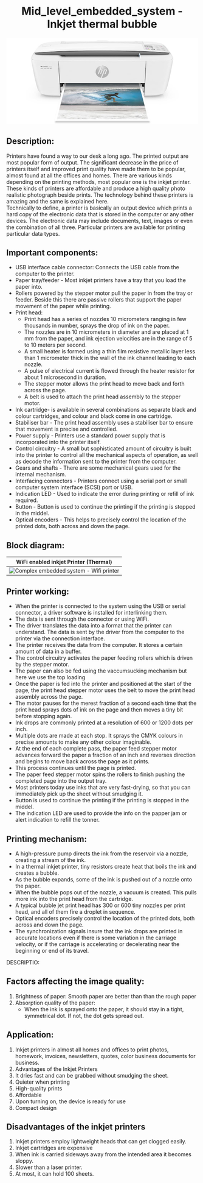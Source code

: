 <h1 align="center">Mid_level_embedded_system - Inkjet thermal bubble</h1>

<p align="center">
  <img width="680" src="https://github.com/Y-133/M2-EmbSys/blob/main/images/hp-deskjet-3755.jpg" alt="Inkjet">
</p>

## Description:
Printers have found a way to our desk a long ago. The printed output are most popular form  of output. The significant decrease in the price of printers itself and improved print quality have made them to be popular, almost found at all the offices and homes. There are various kinds depending on the printing methods, most popular one is the inkjet printer. These kinds of printers are affordable and produce a high quality photo realistic photograph beside prints. The technology behind these printers is amazing and the same is explained here.  
Technically to define, a printer is basically an output device which prints a hard copy of the electronic data that is stored in the computer or any other devices. The electronic data may include documents, text, images or even the combination of all three. Particular printers are available for printing particular data types.

## Important components:
* USB interface cable connector: Connects the USB cable from the computer to the printer.
* Paper tray/feeder - Most inkjet printers have a tray that you load the paper into.
*  Rollers powered by the stepper motor pull the paper in from the tray or feeder. Beside this there are passive rollers that support the paper movement of the paper while
printing.
* Print head:
  * Print head has a series of nozzles 10 micrometers ranging in few thousands in number, sprays the drop of ink on the paper.
  * The nozzles are in 10 micrometers in diameter and are placed at 1 mm from the paper, and ink ejection velocities are in the range of 5 to 10 meters per second.
  * A small heater is formed using a thin film resistive metallic layer less than 1 micrometer thick in the wall of the ink channel leading to each nozzle.
  * A pulse of electrical current is flowed through the heater resistor for about 1 microsecond in duration.
  * The stepper motor allows the print head to move back and forth across the page.
  * A belt is used to attach the print head assembly to the stepper motor. 
* Ink cartridge- is available in several combinations as separate black and colour cartridges, and colour and black come in one cartridge.
* Stabiliser bar - The print head assembly uses a stabiliser bar to ensure that movement is precise and controlled.
* Power supply - Printers use a standard power supply that is incorporated into the printer itself.
* Control circuitry - A small but sophisticated amount of circuitry is built into the printer to control all the mechanical aspects of operation, as well as decode the information sent to the printer from the computer.
* Gears and shafts -  There are some mechanical gears used for the internal mechanism.
* Interfacing connectors - Printers connect using a serial port or small computer system interface (SCSI) port or USB.
* Indication LED - Used to indicate the error during printing or refill of ink required.
* Button - Button is used to continue the printing if the printing is stopped in the middel.
* Optical encoders - This helps to precisely control the location of the printed dots, both across and down the page.

## Block diagram:
|WiFi enabled inkjet Printer (Thermal)|
|:--:|
|![Complex embedded system - Wifi printer](https://user-images.githubusercontent.com/98869524/154610641-2bd0a37f-89fc-4b91-978f-a4a1ef549afa.jpg)|

  ## Printer working: 
* When the printer is connected to the system using the USB or serial connector, a driver software is installed for interlinking them. 
* The data is sent through the connector or using WiFi. 
* The driver translates the data into a format that the printer can understand. The data is sent by the driver from the computer to the printer via the connection interface.
* The printer receives the data from the computer. It stores a certain amount of data in a buffer. 
* The control circuitry activates the paper feeding rollers which is driven by the stepper motor.
* The paper can also be fed using the vaccumsucking mechanism but here we use the top loading 
* Once the paper is fed into the printer and positioned at the start of the page, the print head stepper motor uses the belt to move the print head assembly across the page. 
* The motor pauses for the merest fraction of a second each time that the print head sprays dots of ink on the page and then moves a tiny bit before stopping again. 
* Ink drops are commonly printed at a resolution of 600 or 1200 dots per inch. 
* Multiple dots are made at each stop. It sprays the CMYK colours in precise amounts to make any other colour imaginable.
* At the end of each complete pass, the paper feed stepper motor advances forward the paper a fraction of an inch and reverses direction and begins to move back across the page  as it prints.
* This process continues until the page is printed. 
* The paper feed stepper motor spins the rollers to finish pushing the completed page into the output tray. 
* Most printers today use inks that are very fast-drying, so that you can immediately pick up the sheet without smudging it.
* Button is used to continue the printing if the printing is stopped in the middel.
* The indication LED are used to provide the info on the papper jam or alert indication to refill the tonner.   

## Printing mechanism:
* A high-pressure pump directs the ink from the reservoir via a nozzle, creating a stream of the ink.
* In a thermal inkjet printer, tiny resistors create heat that boils the ink and creates a bubble.
* As the bubble expands, some of the ink is pushed out of a nozzle onto the paper. 
* When the bubble pops out of the nozzle, a vacuum is created. This pulls more ink into the print head from the cartridge. 
* A typical bubble jet print head has 300 or 600 tiny nozzles per print head, and all of them fire a droplet in sequence. 
* Optical encoders precisely control the location of the printed dots, both across and down the page. 
* The synchronization signals insure that the ink drops are printed in accurate locations even if there is some variation in the carriage velocity, or if the carriage is accelerating or decelerating near the beginning or end of its travel.


DESCRIPTIO:
## Factors affecting the image quality:
1. Brightness of paper: Smooth paper are better than than the rough paper 
2. Absorption quality of the paper:
    * When the ink is sprayed onto the paper, it should stay in a tight, symmetrical dot. If not, the dot gets spread out.

## Application:
1) Inkjet printers in almost all homes and offices to print photos, homework, invoices, newsletters, quotes, color business documents for business. 
2) Advantages of the Inkjet Printers
3) It dries fast and can be grabbed without smudging the sheet.
4) Quieter when printing 
5) High-quality prints
6) Affordable
7) Upon turning on, the device is ready for use
8) Compact design

## Disadvantages of the inkjet printers
1) Inkjet printers employ lightweight heads that can get clogged easily.
2) Inkjet cartridges are expensive
3) When ink is carried sideways away from the intended area it becomes sloppy.
4) Slower than a laser printer.
5) At most, it can hold 100 sheets.
